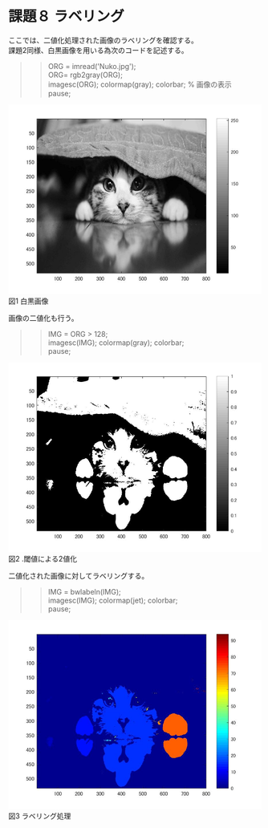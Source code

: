 # 課題８ ラベリング  
ここでは、二値化処理された画像のラベリングを確認する。  
  課題2同様、白黒画像を用いる為次のコードを記述する。  
  
>> ORG = imread('Nuko.jpg');  
>> ORG= rgb2gray(ORG);  
>> imagesc(ORG); colormap(gray); colorbar; % 画像の表示  
>> pause;  
  
![Alt text](MATLAB/kadai8/Nuko1.jpg)  
図1 白黒画像  
  
画像の二値化も行う。  
  
>> IMG = ORG > 128;  
imagesc(IMG); colormap(gray); colorbar;  
pause;  
  
![Alt text](MATLAB/kadai8/Nuko2.jpg)  
図2 .閾値による2値化  
  
二値化された画像に対してラベリングする。  
  
>> IMG = bwlabeln(IMG);  
imagesc(IMG); colormap(jet); colorbar;  
pause;  
  
![Alt text](MATLAB/kadai8/Nuko3.jpg)  
図3 ラベリング処理
